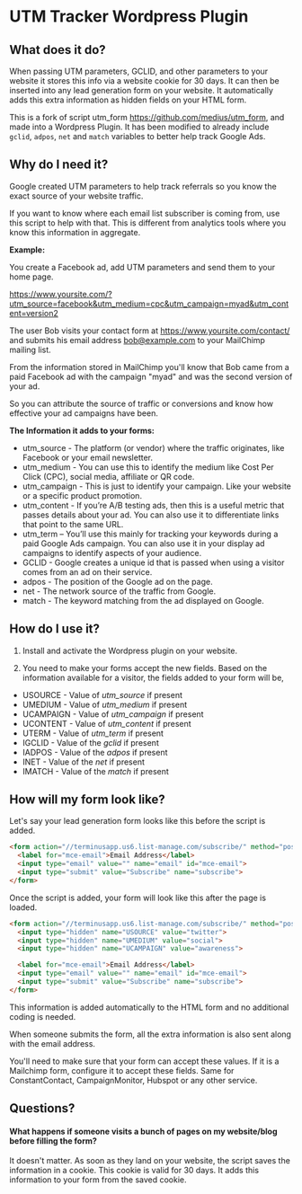 # UTM Tracker Wordpress Plugin

## What does it do?
When passing UTM parameters, GCLID, and other parameters to your website it stores this info via a website cookie for 30 days. It can then be inserted into any lead generation form on your website. It automatically adds this extra information as hidden fields on your HTML form.

This is a fork of script utm_form https://github.com/medius/utm_form, and made into a Wordpress Plugin. It has been modified to already include `gclid`, `adpos`, `net` and `match` variables to better help track Google Ads.

## Why do I need it?
Google created UTM parameters to help track referrals so you know the exact source of your website traffic.

If you want to know where each email list subscriber is coming from, use this script to help with that. This
is different from analytics tools where you know this information in aggregate.

**Example:**

You create a Facebook ad, add UTM parameters and send them to your home page.

https://www.yoursite.com/?utm_source=facebook&utm_medium=cpc&utm_campaign=myad&utm_content=version2

The user Bob visits your contact form at https://www.yoursite.com/contact/ and submits his email address bob@example.com to your MailChimp mailing list.

From the information stored in MailChimp you'll know that Bob came from a paid Facebook ad with the campaign "myad" and was the second version of your ad.

So you can attribute the source of traffic or conversions and know how effective your ad campaigns have been.

**The Information it adds to your forms:**
* utm_source - The platform (or vendor) where the traffic originates, like Facebook or your email newsletter.
* utm_medium - You can use this to identify the medium like Cost Per Click (CPC), social media, affiliate or QR code.
* utm_campaign - This is just to identify your campaign. Like your website or a specific product promotion.
* utm_content - If you’re A/B testing ads, then this is a useful metric that passes details about your ad. You can also use it to differentiate links that point to the same URL.
* utm_term – You’ll use this mainly for tracking your keywords during a paid Google Ads campaign. You can also use it in your display ad campaigns to identify aspects of your audience.
* GCLID - Google creates a unique id that is passed when using a visitor comes from an ad on their service.
* adpos - The position of the Google ad on the page.
* net - The network source of the traffic from Google.
* match - The keyword matching from the ad displayed on Google.

## How do I use it?

1. Install and activate the Wordpress plugin on your website.

2. You need to make your forms accept the new fields. Based on the information available for a visitor, the fields added
  to your form will be,

  * USOURCE - Value of *utm_source* if present
  * UMEDIUM - Value of *utm_medium* if present
  * UCAMPAIGN - Value of *utm_campaign* if present
  * UCONTENT - Value of *utm_content* if present
  * UTERM - Value of *utm_term* if present
  * IGCLID - Value of the *gclid* if present
  * IADPOS - Value of the *adpos* if present
  * INET - Value of the *net* if present
  * IMATCH - Value of the *match* if present
  
## How will my form look like?

Let's say your lead generation form looks like this before the script is added.
```html
<form action="//terminusapp.us6.list-manage.com/subscribe/" method="post">
  <label for="mce-email">Email Address</label>
  <input type="email" value="" name="email" id="mce-email">
  <input type="submit" value="Subscribe" name="subscribe">
</form>
```

Once the script is added, your form will look like this after the page is loaded.

```html
<form action="//terminusapp.us6.list-manage.com/subscribe/" method="post">
  <input type="hidden" name="USOURCE" value="twitter">
  <input type="hidden" name="UMEDIUM" value="social">
  <input type="hidden" name="UCAMPAIGN" value="awareness">

  <label for="mce-email">Email Address</label>
  <input type="email" value="" name="email" id="mce-email">
  <input type="submit" value="Subscribe" name="subscribe">
</form>
```

This information is added automatically to the HTML form and no additional coding is needed.

When someone submits the form, all the extra information is also sent along with the email address.

You'll need to make sure that your form can accept these values. If it is a Mailchimp form, configure it to
accept these fields. Same for ConstantContact, CampaignMonitor, Hubspot or any other service.

## Questions?
#### What happens if someone visits a bunch of pages on my website/blog before filling the form?
It doesn't matter. As soon as they land on your website, the script saves the information in a cookie. This
cookie is valid for 30 days. It adds this information to your form from the saved cookie.
